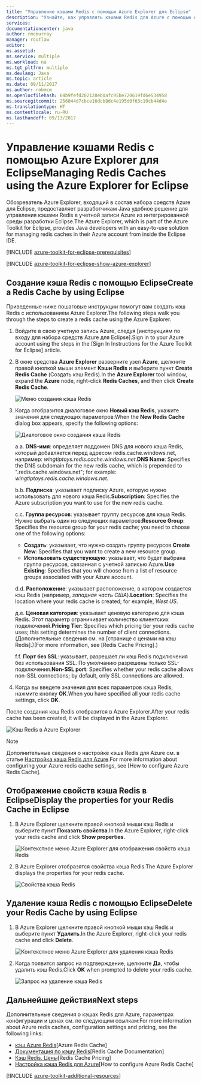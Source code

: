 ```yaml
---
title: "Управление кэшами Redis с помощью Azure Explorer для Eclipse"
description: "Узнайте, как управлять кэшами Redis для Azure с помощью Azure Explorer для Eclipse."
services: 
documentationcenter: java
author: rmcmurray
manager: routlaw
editor: 
ms.assetid: 
ms.service: multiple
ms.workload: na
ms.tgt_pltfrm: multiple
ms.devlang: Java
ms.topic: article
ms.date: 09/11/2017
ms.author: robmcm
ms.openlocfilehash: 64b9fefd202128eb0afc95be720619fd6e534958
ms.sourcegitcommit: 256044d7cbce16dcb8dc4e195d0f63c10cb44d4e
ms.translationtype: HT
ms.contentlocale: ru-RU
ms.lasthandoff: 09/13/2017
---
```

# <a name="managing-redis-caches-using-the-azure-explorer-for-eclipse"></a><span data-ttu-id="6093d-103">Управление кэшами Redis с помощью Azure Explorer для Eclipse</span><span class="sxs-lookup"><span data-stu-id="6093d-103">Managing Redis Caches using the Azure Explorer for Eclipse</span></span>

<span data-ttu-id="6093d-104">Обозреватель Azure Explorer, входящий в состав набора средств Azure для Eclipse, предоставляет разработчикам Java удобное решение для управления кэшами Redis в учетной записи Azure из интегрированной среды разработки Eclipse.</span><span class="sxs-lookup"><span data-stu-id="6093d-104">The Azure Explorer, which is part of the Azure Toolkit for Eclipse, provides Java developers with an easy-to-use solution for managing redis caches in their Azure account from inside the Eclipse IDE.</span></span>

[!INCLUDE [azure-toolkit-for-eclipse-prerequisites](../includes/azure-toolkit-for-eclipse-prerequisites.md)]

[!INCLUDE [azure-toolkit-for-eclipse-show-azure-explorer](../includes/azure-toolkit-for-eclipse-show-azure-explorer.md)]

## <a name="create-a-redis-cache-by-using-eclipse"></a><span data-ttu-id="6093d-105">Создание кэша Redis с помощью Eclipse</span><span class="sxs-lookup"><span data-stu-id="6093d-105">Create a Redis Cache by using Eclipse</span></span>

<span data-ttu-id="6093d-106">Приведенные ниже пошаговые инструкции помогут вам создать кэш Redis с использованием Azure Explorer.</span><span class="sxs-lookup"><span data-stu-id="6093d-106">The following steps walk you through the steps to create a redis cache using the Azure Explorer.</span></span>

1. <span data-ttu-id="6093d-107">Войдите в свою учетную запись Azure, следуя [инструкциям по входу для набора средств Azure для Eclipse].</span><span class="sxs-lookup"><span data-stu-id="6093d-107">Sign in to your Azure account using the steps in the [Sign In Instructions for the Azure Toolkit for Eclipse] article.</span></span>

1. <span data-ttu-id="6093d-108">В окне средства **Azure Explorer** разверните узел **Azure**, щелкните правой кнопкой мыши элемент **Кэши Redis** и выберите пункт **Create Redis Cache** (Создать кэш Redis).</span><span class="sxs-lookup"><span data-stu-id="6093d-108">In the **Azure Explorer** tool window, expand the **Azure** node, right-click **Redis Caches**, and then click **Create Redis Cache**.</span></span>

   ![Меню создания кэша Redis][CR01]

1. <span data-ttu-id="6093d-110">Когда отобразится диалоговое окно **Новый кэш Redis**, укажите значения для следующих параметров:</span><span class="sxs-lookup"><span data-stu-id="6093d-110">When the **New Redis Cache** dialog box appears, specify the following options:</span></span>

   ![Диалоговое окно создания кэша Redis][CR02]

   <span data-ttu-id="6093d-112">а.</span><span class="sxs-lookup"><span data-stu-id="6093d-112">a.</span></span> <span data-ttu-id="6093d-113">**DNS-имя**: определяет поддомен DNS для нового кэша Redis, который добавляется перед адресом redis.cache.windows.net, например: *wingtiptoys.redis.cache.windows.net*.</span><span class="sxs-lookup"><span data-stu-id="6093d-113">**DNS Name**: Specifies the DNS subdomain for the new redis cache, which is prepended to ".redis.cache.windows.net"; for example: *wingtiptoys.redis.cache.windows.net*.</span></span>

   <span data-ttu-id="6093d-114">b.</span><span class="sxs-lookup"><span data-stu-id="6093d-114">b.</span></span> <span data-ttu-id="6093d-115">**Подписка**: указывает подписку Azure, которую нужно использовать для нового кэша Redis.</span><span class="sxs-lookup"><span data-stu-id="6093d-115">**Subscription**: Specifies the Azure subscription you want to use for the new redis cache.</span></span>

   <span data-ttu-id="6093d-116">c.</span><span class="sxs-lookup"><span data-stu-id="6093d-116">c.</span></span> <span data-ttu-id="6093d-117">**Группа ресурсов**: указывает группу ресурсов для кэша Redis. Нужно выбрать один из следующих параметров:</span><span class="sxs-lookup"><span data-stu-id="6093d-117">**Resource Group**: Specifies the resource group for your redis cache; you need to choose one of the following options:</span></span>
      * <span data-ttu-id="6093d-118">**Создать**: указывает, что нужно создать группу ресурсов.</span><span class="sxs-lookup"><span data-stu-id="6093d-118">**Create New**: Specifies that you want to create a new resource group.</span></span>
      * <span data-ttu-id="6093d-119">**Использовать существующую**: указывает, что будет выбрана группа ресурсов, связанная с учетной записью Azure.</span><span class="sxs-lookup"><span data-stu-id="6093d-119">**Use Existing**: Specifies that you will choose from a list of resource groups associated with your Azure account.</span></span>

   <span data-ttu-id="6093d-120">d.</span><span class="sxs-lookup"><span data-stu-id="6093d-120">d.</span></span> <span data-ttu-id="6093d-121">**Расположение**: указывает расположение, в котором создается кэш Redis (например, *западная часть США*).</span><span class="sxs-lookup"><span data-stu-id="6093d-121">**Location**: Specifies the location where your redis cache is created; for example, *West US*.</span></span>

   <span data-ttu-id="6093d-122">д.</span><span class="sxs-lookup"><span data-stu-id="6093d-122">e.</span></span> <span data-ttu-id="6093d-123">**Ценовая категория**: указывает ценовую категорию для кэша Redis. Этот параметр ограничивает количество клиентских подключений.</span><span class="sxs-lookup"><span data-stu-id="6093d-123">**Pricing Tier**: Specifies which pricing tier your redis cache uses; this setting determines the number of client connections.</span></span> <span data-ttu-id="6093d-124">(Дополнительные сведения см. на [странице с ценами на кэш Redis].)</span><span class="sxs-lookup"><span data-stu-id="6093d-124">(For more information, see [Redis Cache Pricing].)</span></span>

   <span data-ttu-id="6093d-125">f.</span><span class="sxs-lookup"><span data-stu-id="6093d-125">f.</span></span> <span data-ttu-id="6093d-126">**Порт без SSL**: указывает, разрешает ли кэш Redis подключения без использования SSL. По умолчанию разрешены только SSL-подключения.</span><span class="sxs-lookup"><span data-stu-id="6093d-126">**Non-SSL port**: Specifies whether your redis cache allows non-SSL connections; by default, only SSL connections are allowed.</span></span>

1. <span data-ttu-id="6093d-127">Когда вы введете значения для всех параметров кэша Redis, нажмите кнопку **ОК**.</span><span class="sxs-lookup"><span data-stu-id="6093d-127">When you have specified all your redis cache settings, click **OK**.</span></span>

<span data-ttu-id="6093d-128">После создания кэш Redis отобразится в Azure Explorer.</span><span class="sxs-lookup"><span data-stu-id="6093d-128">After your redis cache has been created, it will be displayed in the Azure Explorer.</span></span>

   ![Кэш Redis в Azure Explorer][CR03]

> [!NOTE]
>
> <span data-ttu-id="6093d-130">Дополнительные сведения о настройке кэша Redis для Azure см. в статье [Настройка кэша Redis для Azure].</span><span class="sxs-lookup"><span data-stu-id="6093d-130">For more information about configuring your Azure redis cache settings, see [How to configure Azure Redis Cache].</span></span>
>

## <a name="display-the-properties-for-your-redis-cache-in-eclipse"></a><span data-ttu-id="6093d-131">Отображение свойств кэша Redis в Eclipse</span><span class="sxs-lookup"><span data-stu-id="6093d-131">Display the properties for your Redis Cache in Eclipse</span></span>

1. <span data-ttu-id="6093d-132">В Azure Explorer щелкните правой кнопкой мыши кэш Redis и выберите пункт **Показать свойства**.</span><span class="sxs-lookup"><span data-stu-id="6093d-132">In the Azure Explorer, right-click your redis cache and click **Show properties**.</span></span>

   ![Контекстное меню Azure Explorer для отображения свойств кэша Redis][SP01]

1. <span data-ttu-id="6093d-134">В Azure Explorer отобразятся свойства кэша Redis.</span><span class="sxs-lookup"><span data-stu-id="6093d-134">The Azure Explorer displays the properties for your redis cache.</span></span>

   ![Свойства кэша Redis][SP02]

## <a name="delete-your-redis-cache-by-using-eclipse"></a><span data-ttu-id="6093d-136">Удаление кэша Redis с помощью Eclipse</span><span class="sxs-lookup"><span data-stu-id="6093d-136">Delete your Redis Cache by using Eclipse</span></span>

1. <span data-ttu-id="6093d-137">В Azure Explorer щелкните правой кнопкой мыши кэш Redis и выберите пункт **Удалить**.</span><span class="sxs-lookup"><span data-stu-id="6093d-137">In the Azure Explorer, right-click your redis cache and click **Delete**.</span></span>

   ![Контекстное меню Azure Explorer для удаления кэша Redis][DE01]

1. <span data-ttu-id="6093d-139">Когда появится запрос на подтверждение, щелкните **Да**, чтобы удалить кэш Redis.</span><span class="sxs-lookup"><span data-stu-id="6093d-139">Click **OK** when prompted to delete your redis cache.</span></span>

   ![Запрос на удаление кэша Redis][DE02]

## <a name="next-steps"></a><span data-ttu-id="6093d-141">Дальнейшие действия</span><span class="sxs-lookup"><span data-stu-id="6093d-141">Next steps</span></span>

<span data-ttu-id="6093d-142">Дополнительные сведения о кэшах Redis для Azure, параметрах конфигурации и ценах см. по следующим ссылкам:</span><span class="sxs-lookup"><span data-stu-id="6093d-142">For more information about Azure redis caches, configuration settings and pricing, see the following links:</span></span>

* <span data-ttu-id="6093d-143">[кэш Azure Redis]</span><span class="sxs-lookup"><span data-stu-id="6093d-143">[Azure Redis Cache]</span></span>
* <span data-ttu-id="6093d-144">[Документация по кэшу Redis]</span><span class="sxs-lookup"><span data-stu-id="6093d-144">[Redis Cache Documentation]</span></span>
* <span data-ttu-id="6093d-145">[Кэш Redis. Цены]</span><span class="sxs-lookup"><span data-stu-id="6093d-145">[Redis Cache Pricing]</span></span>
* <span data-ttu-id="6093d-146">[Настройка кэша Redis для Azure]</span><span class="sxs-lookup"><span data-stu-id="6093d-146">[How to configure Azure Redis Cache]</span></span>

[!INCLUDE [azure-toolkit-additional-resources](../includes/azure-toolkit-additional-resources.md)]

<!-- URL List -->

[Кэш Redis. Цены]: https://azure.microsoft.com/pricing/details/cache/
[кэш Azure Redis]: https://azure.microsoft.com/services/cache/
[Документация по кэшу Redis]: /azure/redis-cache/
[Настройка кэша Redis для Azure]: /azure/redis-cache/cache-configure

<!-- IMG List -->

[CR01]: media/azure-toolkit-for-eclipse-managing-redis-caches-using-azure-explorer/CR01.png
[CR02]: media/azure-toolkit-for-eclipse-managing-redis-caches-using-azure-explorer/CR02.png
[CR03]: media/azure-toolkit-for-eclipse-managing-redis-caches-using-azure-explorer/CR03.png

[SP01]: media/azure-toolkit-for-eclipse-managing-redis-caches-using-azure-explorer/SP01.png
[SP02]: media/azure-toolkit-for-eclipse-managing-redis-caches-using-azure-explorer/SP02.png

[DE01]: media/azure-toolkit-for-eclipse-managing-redis-caches-using-azure-explorer/DE01.png
[DE02]: media/azure-toolkit-for-eclipse-managing-redis-caches-using-azure-explorer/DE02.png
